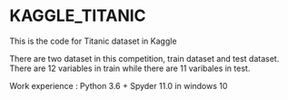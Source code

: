 # KAGGLE_TITANIC


This is the code for Titanic dataset in Kaggle

There are two dataset in this competition, train dataset and test dataset.
There are 12 variables in train while there are 11 varibales in test.

Work experience : Python 3.6 + Spyder 11.0 in windows 10



